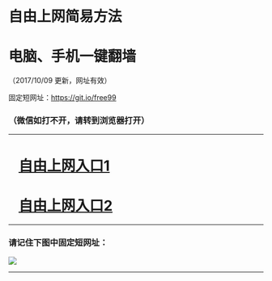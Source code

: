 ﻿# 自由上网简易方法

# 电脑、手机一键翻墙

（2017/10/09 更新，网址有效）

固定短网址：https://git.io/free99

### （微信如打不开，请转到浏览器打开）


***





# &nbsp;&nbsp; <a href="http://ft325081617.fwq-tz-1001.info/fwqtz01.html?t=100900126166 " target="_blank">自由上网入口1</a>
# &nbsp;&nbsp; <a href="http://ft689010977.fwq-tz-1002.info/fwqtz02.html?t=10090019857 " target="_blank">自由上网入口2</a>
***

### 请记住下图中固定短网址：

<img src="https://s3-us-west-2.amazonaws.com/fwq-1001/yjfq-20170905okok.png" /> 


***

